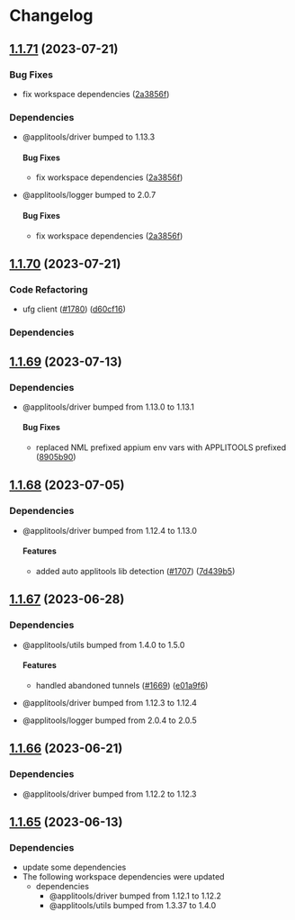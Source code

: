 # Changelog

## [1.1.71](https://github.com/applitools/eyes.sdk.javascript1/compare/js/spec-driver-puppeteer@1.1.70...js/spec-driver-puppeteer@1.1.71) (2023-07-21)


### Bug Fixes

* fix workspace dependencies ([2a3856f](https://github.com/applitools/eyes.sdk.javascript1/commit/2a3856f3ce3bcf1407f59c676653b6f218556760))


### Dependencies

* @applitools/driver bumped to 1.13.3
  #### Bug Fixes

  * fix workspace dependencies ([2a3856f](https://github.com/applitools/eyes.sdk.javascript1/commit/2a3856f3ce3bcf1407f59c676653b6f218556760))



* @applitools/logger bumped to 2.0.7
  #### Bug Fixes

  * fix workspace dependencies ([2a3856f](https://github.com/applitools/eyes.sdk.javascript1/commit/2a3856f3ce3bcf1407f59c676653b6f218556760))

## [1.1.70](https://github.com/applitools/eyes.sdk.javascript1/compare/js/spec-driver-puppeteer@1.1.69...js/spec-driver-puppeteer@1.1.70) (2023-07-21)


### Code Refactoring

* ufg client ([#1780](https://github.com/applitools/eyes.sdk.javascript1/issues/1780)) ([d60cf16](https://github.com/applitools/eyes.sdk.javascript1/commit/d60cf1616741a96b152a1548760bb98116e5c3f9))


### Dependencies



## [1.1.69](https://github.com/applitools/eyes.sdk.javascript1/compare/js/spec-driver-puppeteer@1.1.68...js/spec-driver-puppeteer@1.1.69) (2023-07-13)


### Dependencies

* @applitools/driver bumped from 1.13.0 to 1.13.1
  #### Bug Fixes

  * replaced NML prefixed appium env vars with APPLITOOLS prefixed ([8905b90](https://github.com/applitools/eyes.sdk.javascript1/commit/8905b90e7c4ec6e310f6e52c03bbcc7acf1ff2ab))

## [1.1.68](https://github.com/applitools/eyes.sdk.javascript1/compare/js/spec-driver-puppeteer@1.1.67...js/spec-driver-puppeteer@1.1.68) (2023-07-05)


### Dependencies

* @applitools/driver bumped from 1.12.4 to 1.13.0
  #### Features

  * added auto applitools lib detection ([#1707](https://github.com/applitools/eyes.sdk.javascript1/issues/1707)) ([7d439b5](https://github.com/applitools/eyes.sdk.javascript1/commit/7d439b52af55f3b0596c9d35d6ba85c717448023))

## [1.1.67](https://github.com/applitools/eyes.sdk.javascript1/compare/js/spec-driver-puppeteer@1.1.66...js/spec-driver-puppeteer@1.1.67) (2023-06-28)


### Dependencies

* @applitools/utils bumped from 1.4.0 to 1.5.0
  #### Features

  * handled abandoned tunnels ([#1669](https://github.com/applitools/eyes.sdk.javascript1/issues/1669)) ([e01a9f6](https://github.com/applitools/eyes.sdk.javascript1/commit/e01a9f6f7543fc5e6bd842acf6ee8de8cfb49998))
* @applitools/driver bumped from 1.12.3 to 1.12.4

* @applitools/logger bumped from 2.0.4 to 2.0.5


## [1.1.66](https://github.com/applitools/eyes.sdk.javascript1/compare/js/spec-driver-puppeteer@1.1.65...js/spec-driver-puppeteer@1.1.66) (2023-06-21)


### Dependencies

* @applitools/driver bumped from 1.12.2 to 1.12.3


## [1.1.65](https://github.com/applitools/eyes.sdk.javascript1/compare/js/spec-driver-puppeteer-v1.1.64...js/spec-driver-puppeteer@1.1.65) (2023-06-13)


### Dependencies

* update some dependencies
* The following workspace dependencies were updated
  * dependencies
    * @applitools/driver bumped from 1.12.1 to 1.12.2
    * @applitools/utils bumped from 1.3.37 to 1.4.0
